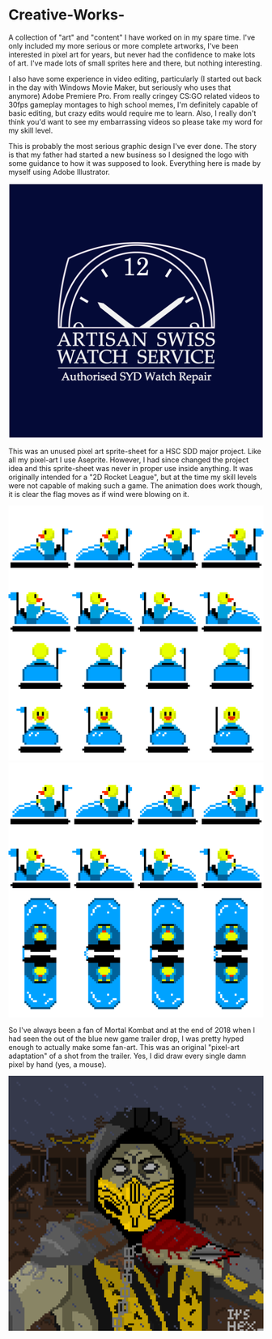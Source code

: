 # Creative-Works-
A collection of "art" and "content" I have worked on in my spare time. I've only included my more serious or more complete artworks, I've been interested in pixel art for years, but never had the confidence to make lots of art. I've made lots of small sprites here and there, but nothing interesting.

I also have some experience in video editing, particularly (I started out back in the day with Windows Movie Maker, but seriously who uses that anymore) Adobe Premiere Pro. From really cringey CS:GO related videos to 30fps gameplay montages to high school memes, I'm definitely capable of basic editing, but crazy edits would require me to learn. Also, I really don't think you'd want to see my embarrassing videos so please take my word for my skill level.

This is probably the most serious graphic design I've ever done. The story is that my father had started a new business so I designed the logo with some guidance to how it was supposed to look. Everything here is made by myself using Adobe Illustrator.

![](Artisan-Logo.jpg)

This was an unused pixel art sprite-sheet for a HSC SDD major project. Like all my pixel-art I use Aseprite. However, I had since changed the project idea and this sprite-sheet was never in proper use inside anything. It was originally intended for a "2D Rocket League", but at the time my skill levels were not capable of making such a game. The animation does work though, it is clear the flag moves as if wind were blowing on it. 

![](Bumper-Cars-Side.png)
![](Bumper-Cars-Top.png)

So I've always been a fan of Mortal Kombat and at the end of 2018 when I had seen the out of the blue new game trailer drop, I was pretty hyped enough to actually make some fan-art. This was an original "pixel-art adaptation" of a shot from the trailer. Yes, I did draw every single damn pixel by hand (yes, a mouse).

![](Scorpion.png)

